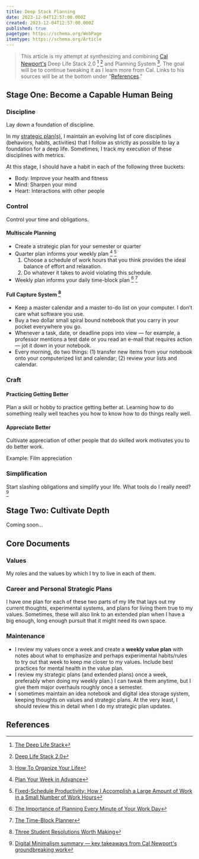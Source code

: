 ```yaml
---
title: Deep Stack Planning
date: 2023-12-04T12:57:00.000Z
created: 2023-12-04T12:57:00.000Z
published: true
pagetype: https://schema.org/WebPage
itemtype: https://schema.org/Article
---
```


> This article is my attempt at synthesizing and combining [Cal Newport's](https://calnewport.com/) Deep Life Stack 2.0 [^2] [^3] and Planning System [^1]. The goal will be to continue tweaking it as I learn more from Cal. Links to his sources will be at the bottom under "[References](#references)."

## Stage One: Become a Capable Human Being

### Discipline

Lay down a foundation of discipline.

In my [strategic plan(s)](#career-and-personal-strategic-plans), I maintain an evolving list of core disciplines (behaviors, habits, activities) that I follow as strictly as possible to lay a foundation for a deep life. Sometimes, I track my execution of these disciplines with metrics.

At this stage, I should have a habit in each of the following three buckets:

- Body: Improve your health and fitness
- Mind: Sharpen your mind
- Heart: Interactions with other people

### Control

Control your time and obligations.

#### Multiscale Planning

- Create a strategic plan for your semester or quarter
- Quarter plan informs your weekly plan [^4] [^7]
  1. Choose a schedule of work hours that you think provides the ideal balance of effort and relaxation.
  2. Do whatever it takes to avoid violating this schedule.
- Weekly plan informs your daily time-block plan [^5] [^6]

#### Full Capture System [^8]

- Keep a master calendar and a master to-do list on your computer. I don’t care what software you use.
- Buy a two dollar small spiral bound notebook that you carry in your pocket everywhere you go.
- Whenever a task, date, or deadline pops into view — for example, a professor mentions a test date or you read an e-mail that requires action — jot it down in your notebook.
- Every morning, do two things: (1) transfer new items from your notebook onto your computerized list and calendar; (2) review your lists and calendar.

### Craft

#### Practicing Getting Better

Plan a skill or hobby to practice getting better at. Learning how to do something really well teaches you how to know how to do things really well.

#### Appreciate Better

Cultivate appreciation of other people that do skilled work motivates you to do better work.

Example: Film appreciation

### Simplification

Start slashing obligations and simplify your life. What tools do I really need? [^9]

## Stage Two: Cultivate Depth

Coming soon...

<!--
### Values

### Service

### Transformation

### Legacy
-->

## Core Documents

### Values

My roles and the values by which I try to live in each of them.

### Career and Personal Strategic Plans

I have one plan for each of these two parts of my life that lays out my current thoughts, experimental systems, and plans for living them true to my values. Sometimes, these will also link to an extended plan when I have a big enough, long enough pursuit that it might need its own space.

### Maintenance

- I review my values once a week and create a **weekly value plan** with notes about what to emphasize and perhaps experimental habits/rules to try out that week to keep me closer to my values. Include best practices for mental health in the value plan.
- I review my strategic plans (and extended plans) once a week, preferably when doing my weekly plan.) I can tweak them anytime, but I give them major overhauls roughly once a semester.
- I sometimes maintain an idea notebook and digital idea storage system, keeping thoughts on values and strategic plans. At the very least, I should review this in detail when I do my strategic plan updates.

## References

[^1]: [How To Organize Your Life](https://www.youtube.com/watch?v=FOE8dMGJDz8)
[^2]: [The Deep Life Stack](https://www.youtube.com/watch?v=fFLsJvCDLoQ)
[^3]: [Deep Life Stack 2.0](https://www.youtube.com/watch?v=fWCbaDfEQwE)
[^4]: [Plan Your Week in Advance](https://calnewport.com/deep-habits-plan-your-week-in-advance/)
[^5]: [The Importance of Planning Every Minute of Your Work Day](https://calnewport.com/deep-habits-the-importance-of-planning-every-minute-of-your-work-day/)
[^6]: [The Time-Block Planner](https://www.timeblockplanner.com/)
[^7]: [Fixed-Schedule Productivity: How I Accomplish a Large Amount of Work in a Small Number of Work Hours](https://calnewport.com/fixed-schedule-productivity-how-i-accomplish-a-large-amount-of-work-in-a-small-number-of-work-hours/)
[^8]: [Three Student Resolutions Worth Making](https://calnewport.com/three-student-resolutions-worth-making/)
[^9]: [Digital Minimalism summary — key takeaways from Cal Newport's groundbreaking work](https://blog.superhuman.com/digital-minimalism-summary/)
